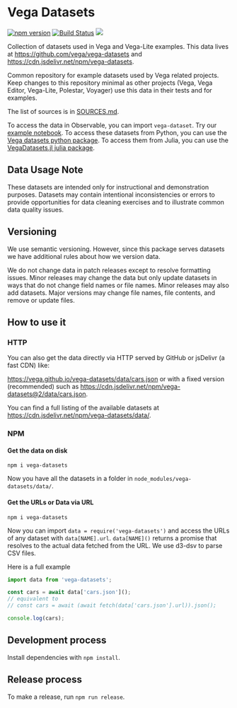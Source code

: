 # Vega Datasets

[![npm version](https://img.shields.io/npm/v/vega-datasets.svg)](https://www.npmjs.com/package/vega-datasets)
[![Build Status](https://github.com/vega/vega-datasets/workflows/Test/badge.svg)](https://github.com/vega/vega-datasets/actions)
[![](https://data.jsdelivr.com/v1/package/npm/vega-datasets/badge?style=rounded)](https://www.jsdelivr.com/package/npm/vega-datasets)

Collection of datasets used in Vega and Vega-Lite examples. This data lives at https://github.com/vega/vega-datasets and https://cdn.jsdelivr.net/npm/vega-datasets.

Common repository for example datasets used by Vega related projects. Keep changes to this repository minimal as other projects (Vega, Vega Editor, Vega-Lite, Polestar, Voyager) use this data in their tests and for examples.

The list of sources is in [SOURCES.md](https://github.com/vega/vega-datasets/blob/next/SOURCES.md).

To access the data in Observable, you can import `vega-dataset`. Try our [example notebook](https://observablehq.com/@vega/vega-datasets). To access these datasets from Python, you can use the [Vega datasets python package](https://github.com/altair-viz/vega_datasets). To access them from Julia, you can use the [VegaDatasets.jl julia package](https://github.com/davidanthoff/VegaDatasets.jl).

## Data Usage Note

These datasets are intended only for instructional and demonstration purposes. Datasets may contain intentional inconsistencies or errors to provide opportunities for data cleaning exercises and to illustrate common data quality issues.

## Versioning

We use semantic versioning. However, since this package serves datasets we have additional rules about how we version data.

We do not change data in patch releases except to resolve formatting issues. Minor releases may change the data but only update datasets in ways that do not change field names or file names. Minor releases may also add datasets. Major versions may change file names, file contents, and remove or update files.

## How to use it

### HTTP

You can also get the data directly via HTTP served by GitHub or jsDelivr (a fast CDN) like:

https://vega.github.io/vega-datasets/data/cars.json or with a fixed version (recommended) such as https://cdn.jsdelivr.net/npm/vega-datasets@2/data/cars.json.

You can find a full listing of the available datasets at https://cdn.jsdelivr.net/npm/vega-datasets/data/.

### NPM

#### Get the data on disk

```
npm i vega-datasets
```

Now you have all the datasets in a folder in `node_modules/vega-datasets/data/`.

#### Get the URLs or Data via URL

```
npm i vega-datasets
```

Now you can import `data = require('vega-datasets')` and access the URLs of any dataset with `data[NAME].url`. `data[NAME]()` returns a promise that resolves to the actual data fetched from the URL. We use d3-dsv to parse CSV files.

Here is a full example

```ts
import data from 'vega-datasets';

const cars = await data['cars.json']();
// equivalent to
// const cars = await (await fetch(data['cars.json'].url)).json();

console.log(cars);
```

## Development process

Install dependencies with `npm install`.

## Release process

To make a release, run `npm run release`.
